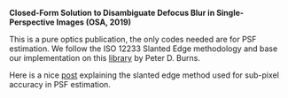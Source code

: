 **Closed-Form Solution to Disambiguate Defocus Blur in Single-Perspective Images (OSA, 2019)**

This is a pure optics publication, the only codes needed are for PSF estimation. We follow the ISO 12233 Slanted Edge methodology and base our implementation on this [library](http://losburns.com/imaging/software/SFRedge/sfrmat3_post/index.html) by Peter D. Burns.

Here is a nice [post](https://www.strollswithmydog.com/the-slanted-edge-method/) explaining the slanted edge method used for sub-pixel accuracy in PSF estimation.
